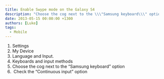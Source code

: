 ```yaml
---
title: Enable Swype mode on the Galaxy S4
description: "Choose the cog next to the \\\"Samsung keyboard\\\" option"
date: 2013-05-15 00:00:00 +1300
authors: [Luke]
tags:
  - Mobile
---
```

  1. Settings
  2. My Device
  3. Language and Input.
  4. Keyboards and input methods
  5. Choose the cog next to the &#8220;Samsung keyboard&#8221; option
  6.  Check the &#8220;Continuous input&#8221; option